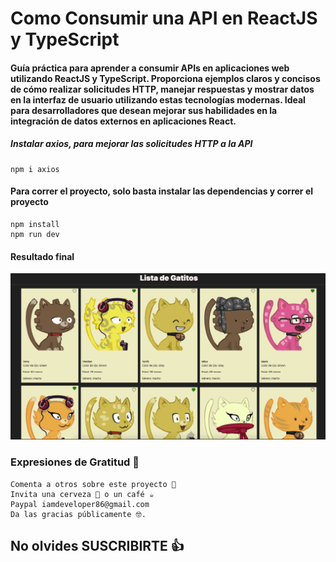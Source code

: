 # Como Consumir una API en ReactJS y TypeScript

#### Guía práctica para aprender a consumir APIs en aplicaciones web utilizando ReactJS y TypeScript. Proporciona ejemplos claros y concisos de cómo realizar solicitudes HTTP, manejar respuestas y mostrar datos en la interfaz de usuario utilizando estas tecnologías modernas. Ideal para desarrolladores que desean mejorar sus habilidades en la integración de datos externos en aplicaciones React.

##### Instalar axios, para mejorar las solicitudes HTTP a la API

    npm i axios

#### Para correr el proyecto, solo basta instalar las dependencias y correr el proyecto

    npm install
    npm run dev

#### Resultado final

![](https://raw.githubusercontent.com/urian121/imagenes-proyectos-github/master/consumir-api-react-typescript-ts.png)

### Expresiones de Gratitud 🎁

    Comenta a otros sobre este proyecto 📢
    Invita una cerveza 🍺 o un café ☕
    Paypal iamdeveloper86@gmail.com
    Da las gracias públicamente 🤓.

## No olvides SUSCRIBIRTE 👍
